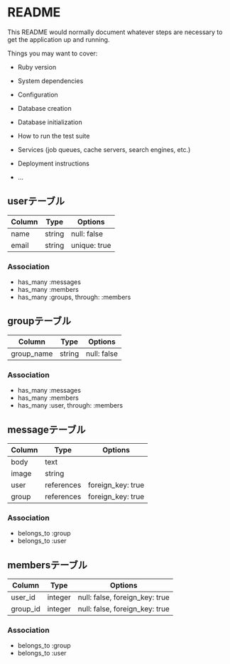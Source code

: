 # README

This README would normally document whatever steps are necessary to get the
application up and running.

Things you may want to cover:

* Ruby version

* System dependencies

* Configuration

* Database creation

* Database initialization

* How to run the test suite

* Services (job queues, cache servers, search engines, etc.)

* Deployment instructions

* ...
## userテーブル
|Column|Type|Options|
|------|----|-------|
|name|string|null: false|
|email|string|unique: true|
### Association
- has_many :messages
- has_many :members
- has_many :groups, through:  :members

## groupテーブル
|Column|Type|Options|
|------|----|-------|
|group_name|string|null: false|
### Association
- has_many :messages
- has_many :members
- has_many :user, through:  :members


## messageテーブル
|Column|Type|Options|
|------|----|-------|
|body  |text|       |
|image |string|       |
|user |references| foreign_key: true|
|group |references| foreign_key: true|
### Association
- belongs_to :group
- belongs_to :user


## membersテーブル

|Column|Type|Options|
|------|----|-------|
|user_id|integer|null: false, foreign_key: true|
|group_id|integer|null: false, foreign_key: true|

### Association
- belongs_to :group
- belongs_to :user